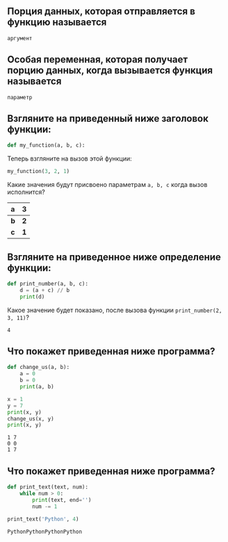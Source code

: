 ## Порция данных, которая отправляется в функцию называется

```
аргумент
```

## Особая переменная, которая получает порцию данных, когда вызывается функция называется

```
параметр
```

## Взгляните на приведенный ниже заголовок функции:

```python
def my_function(a, b, с):
```

Теперь взгляните на вызов этой функции:

```python
my_function(3, 2, 1)
```

Какие значения будут присвоено параметрам `a, b, c` когда вызов исполнится?

| a     | 3     |
| :---- | ----- |
| **b** | **2** |
| **c** | **1** |

## Взгляните на приведенное ниже определение функции:

```python
def print_number(a, b, c):
    d = (a + c) // b
    print(d)
```

Какое значение будет показано, после вызова функции `print_number(2, 3, 11)`?

``` 
4
```

## Что покажет приведенная ниже программа?

```python
def change_us(a, b):
    a = 0
    b = 0
    print(a, b)

x = 1
y = 7
print(x, y)
change_us(x, y)
print(x, y)
```

```
1 7
0 0
1 7
```

## Что покажет приведенная ниже программа?

```python
def print_text(text, num):
    while num > 0:
        print(text, end='')
        num -= 1

print_text('Python', 4)
```

```
PythonPythonPythonPython
```